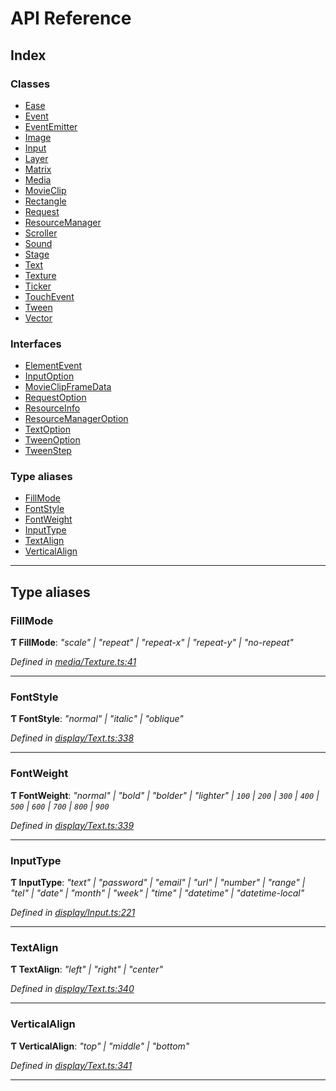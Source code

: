 
#  API Reference

## Index

### Classes

* [Ease](classes/ease.md)
* [Event](classes/event.md)
* [EventEmitter](classes/eventemitter.md)
* [Image](classes/image.md)
* [Input](classes/input.md)
* [Layer](classes/layer.md)
* [Matrix](classes/matrix.md)
* [Media](classes/media.md)
* [MovieClip](classes/movieclip.md)
* [Rectangle](classes/rectangle.md)
* [Request](classes/request.md)
* [ResourceManager](classes/resourcemanager.md)
* [Scroller](classes/scroller.md)
* [Sound](classes/sound.md)
* [Stage](classes/stage.md)
* [Text](classes/text.md)
* [Texture](classes/texture.md)
* [Ticker](classes/ticker.md)
* [TouchEvent](classes/touchevent.md)
* [Tween](classes/tween.md)
* [Vector](classes/vector.md)

### Interfaces

* [ElementEvent](interfaces/elementevent.md)
* [InputOption](interfaces/inputoption.md)
* [MovieClipFrameData](interfaces/movieclipframedata.md)
* [RequestOption](interfaces/requestoption.md)
* [ResourceInfo](interfaces/resourceinfo.md)
* [ResourceManagerOption](interfaces/resourcemanageroption.md)
* [TextOption](interfaces/textoption.md)
* [TweenOption](interfaces/tweenoption.md)
* [TweenStep](interfaces/tweenstep.md)

### Type aliases

* [FillMode](#fillmode)
* [FontStyle](#fontstyle)
* [FontWeight](#fontweight)
* [InputType](#inputtype)
* [TextAlign](#textalign)
* [VerticalAlign](#verticalalign)

---

## Type aliases

<a id="fillmode"></a>

###  FillMode

**Ƭ FillMode**: *"scale" \| "repeat" \| "repeat-x" \| "repeat-y" \| "no-repeat"*

*Defined in [media/Texture.ts:41](https://github.com/Lanfei/playable.js/blob/877c13c/src/media/Texture.ts#L41)*

___
<a id="fontstyle"></a>

###  FontStyle

**Ƭ FontStyle**: *"normal" \| "italic" \| "oblique"*

*Defined in [display/Text.ts:338](https://github.com/Lanfei/playable.js/blob/877c13c/src/display/Text.ts#L338)*

___
<a id="fontweight"></a>

###  FontWeight

**Ƭ FontWeight**: *"normal" \| "bold" \| "bolder" \| "lighter" \| `100` \| `200` \| `300` \| `400` \| `500` \| `600` \| `700` \| `800` \| `900`*

*Defined in [display/Text.ts:339](https://github.com/Lanfei/playable.js/blob/877c13c/src/display/Text.ts#L339)*

___
<a id="inputtype"></a>

###  InputType

**Ƭ InputType**: *"text" \| "password" \| "email" \| "url" \| "number" \| "range" \| "tel" \| "date" \| "month" \| "week" \| "time" \| "datetime" \| "datetime-local"*

*Defined in [display/Input.ts:221](https://github.com/Lanfei/playable.js/blob/877c13c/src/display/Input.ts#L221)*

___
<a id="textalign"></a>

###  TextAlign

**Ƭ TextAlign**: *"left" \| "right" \| "center"*

*Defined in [display/Text.ts:340](https://github.com/Lanfei/playable.js/blob/877c13c/src/display/Text.ts#L340)*

___
<a id="verticalalign"></a>

###  VerticalAlign

**Ƭ VerticalAlign**: *"top" \| "middle" \| "bottom"*

*Defined in [display/Text.ts:341](https://github.com/Lanfei/playable.js/blob/877c13c/src/display/Text.ts#L341)*

___

